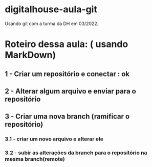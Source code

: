# digitalhouse-aula-git

Usando git com a turma da DH em 03/2022.

# Roteiro dessa aula: ( usando MarkDown)

## 1 - Criar um repositório e conectar : ok

## 2 - Alterar algum arquivo e enviar para o repositório

## 3 - Criar uma nova branch (ramificar o repositório)

### 3.1 - criar um novo arquivo e alterar ele

### 3.2 - subir as alterações da branch para o repositório na mesma branch(remote)
